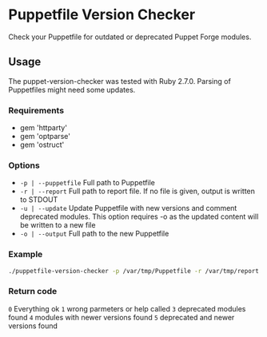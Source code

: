 # Puppetfile Version Checker

Check your Puppetfile for outdated or deprecated Puppet Forge modules.

## Usage

The puppet-version-checker was tested with Ruby 2.7.0. 
Parsing of Puppetfiles might need some updates.

### Requirements

* gem 'httparty'
* gem 'optparse'
* gem 'ostruct'

### Options

* `-p | --puppetfile` Full path to Puppetfile
* `-r | --report` Full path to report file. If no file is given, output is written to STDOUT
* `-u | --update` Update Puppetfile with new versions and comment deprecated modules. This option requires -o as the updated content will be written to a new file
* `-o | --output` Full path to the new Puppetfile

### Example

```bash
./puppetfile-version-checker -p /var/tmp/Puppetfile -r /var/tmp/report.txt 
```

### Return code

`0` Everything ok
`1` wrong parmeters or help called
`3` deprecated modules found
`4` modules with newer versions found
`5` deprecated and newer versions found